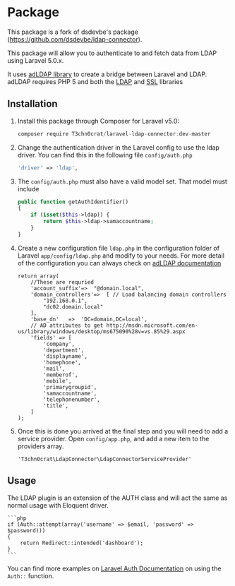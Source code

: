 # Package
This package is a fork of dsdevbe's package (https://github.com/dsdevbe/ldap-connector).

This package will allow you to authenticate to and fetch data from LDAP using Laravel 5.0.x.

It uses [adLDAP library](https://github.com/adldap/adLDAP) to create a bridge between Laravel and LDAP.  adLDAP requires PHP 5 and both the [LDAP](http://php.net/ldap) and [SSL](http://php.net/openssl) libraries

## Installation
1. Install this package through Composer for Laravel v5.0:
    ```js
    composer require T3chn0crat/laravel-ldap-connector:dev-master
    ```

1. Change the authentication driver in the Laravel config to use the ldap driver. You can find this in the following file `config/auth.php`

    ```php
    'driver' => 'ldap',
    ```
    
1. The `config/auth.php` must also have a valid model set.  That model must include

    ```php
    public function getAuthIdentifier()
    {
        if (isset($this->ldap)) {
            return $this->ldap->samaccountname;
        }
    }
    ```

1. Create a new configuration file `ldap.php` in the configuration folder of Laravel `app/config/ldap.php` and modify to your needs. For more detail of the configuration you can always check on [adLDAP documentation](http://adldap.sourceforge.net/wiki/doku.php?id=documentation_configuration)
    
    ```
    return array(
        //These are requried
    	'account_suffix'=>  "@domain.local",
    	'domain_controllers'=>  [ // Load balancing domain controllers
            "192.168.0.1", 
            "dc02.domain.local"
        ],
    	'base_dn'   =>  'DC=domain,DC=local',
        // AD attributes to get http://msdn.microsoft.com/en-us/library/windows/desktop/ms675090%28v=vs.85%29.aspx
        'fields' => [
            'company',
            'department',
            'displayname',
            'homephone',
            'mail',
            'memberof',
            'mobile',
            'primarygroupid',
            'samaccountname',
            'telephonenumber',
            'title',
        ]
    );
    ```
1. Once this is done you arrived at the final step and you will need to add a service provider. Open `config/app.php`, and add a new item to the providers array.
	
	```
	'T3chn0crat\LdapConnector\LdapConnectorServiceProvider'
	```

## Usage
The LDAP plugin is an extension of the AUTH class and will act the same as normal usage with Eloquent driver.
    
    ```php
    if (Auth::attempt(array('username' => $email, 'password' => $password)))
    {
        return Redirect::intended('dashboard');
    }
    ```


You can find more examples on [Laravel Auth Documentation](http://laravel.com/docs/master/authentication) on using the `Auth::` function.
